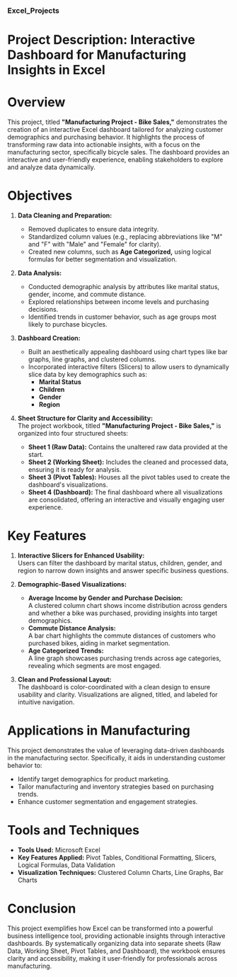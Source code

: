 ### Excel_Projects ###
# Project Description: Interactive Dashboard for Manufacturing Insights in Excel  

# Overview  
This project, titled **"Manufacturing Project - Bike Sales,"** demonstrates the creation of an interactive Excel dashboard tailored for analyzing customer demographics and purchasing behavior. It highlights the process of transforming raw data into actionable insights, with a focus on the manufacturing sector, specifically bicycle sales. The dashboard provides an interactive and user-friendly experience, enabling stakeholders to explore and analyze data dynamically.  


# Objectives  
1. **Data Cleaning and Preparation:**  
   - Removed duplicates to ensure data integrity.  
   - Standardized column values (e.g., replacing abbreviations like "M" and "F" with "Male" and "Female" for clarity).  
   - Created new columns, such as **Age Categorized,** using logical formulas for better segmentation and visualization.  

2. **Data Analysis:**  
   - Conducted demographic analysis by attributes like marital status, gender, income, and commute distance.  
   - Explored relationships between income levels and purchasing decisions.  
   - Identified trends in customer behavior, such as age groups most likely to purchase bicycles.  

3. **Dashboard Creation:**  
   - Built an aesthetically appealing dashboard using chart types like bar graphs, line graphs, and clustered columns.  
   - Incorporated interactive filters (Slicers) to allow users to dynamically slice data by key demographics such as:  
      - **Marital Status**  
      - **Children**  
      - **Gender**  
      - **Region**  

4. **Sheet Structure for Clarity and Accessibility:**  
   The project workbook, titled **"Manufacturing Project - Bike Sales,"** is organized into four structured sheets:  
   - **Sheet 1 (Raw Data):** Contains the unaltered raw data provided at the start.  
   - **Sheet 2 (Working Sheet):** Includes the cleaned and processed data, ensuring it is ready for analysis.  
   - **Sheet 3 (Pivot Tables):** Houses all the pivot tables used to create the dashboard's visualizations.  
   - **Sheet 4 (Dashboard):** The final dashboard where all visualizations are consolidated, offering an interactive and visually engaging user experience.  


# Key Features  
1. **Interactive Slicers for Enhanced Usability:**  
   Users can filter the dashboard by marital status, children, gender, and region to narrow down insights and answer specific business questions.  

2. **Demographic-Based Visualizations:**  
   - **Average Income by Gender and Purchase Decision:**  
     A clustered column chart shows income distribution across genders and whether a bike was purchased, providing insights into target demographics.  
   - **Commute Distance Analysis:**  
     A bar chart highlights the commute distances of customers who purchased bikes, aiding in market segmentation.  
   - **Age Categorized Trends:**  
     A line graph showcases purchasing trends across age categories, revealing which segments are most engaged.  

3. **Clean and Professional Layout:**  
   The dashboard is color-coordinated with a clean design to ensure usability and clarity. Visualizations are aligned, titled, and labeled for intuitive navigation.  


# Applications in Manufacturing  
This project demonstrates the value of leveraging data-driven dashboards in the manufacturing sector. Specifically, it aids in understanding customer behavior to:  
- Identify target demographics for product marketing.  
- Tailor manufacturing and inventory strategies based on purchasing trends.  
- Enhance customer segmentation and engagement strategies.  


# Tools and Techniques  
- **Tools Used:** Microsoft Excel  
- **Key Features Applied:** Pivot Tables, Conditional Formatting, Slicers, Logical Formulas, Data Validation  
- **Visualization Techniques:** Clustered Column Charts, Line Graphs, Bar Charts  


# Conclusion  
This project exemplifies how Excel can be transformed into a powerful business intelligence tool, providing actionable insights through interactive dashboards. By systematically organizing data into separate sheets (Raw Data, Working Sheet, Pivot Tables, and Dashboard), the workbook ensures clarity and accessibility, making it user-friendly for professionals across manufacturing.  

